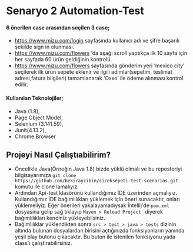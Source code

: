 # Senaryo 2 Automation-Test
#### 6 önerilen case arasından seçilen 3 case;
- https://www.mizu.com/login sayfasında kullanıcı adı ve şifre başarılı şekilde sign in olunması.
- https://www.mizu.com/flowers ‘da aşağı scroll yaptıkça ilk 10 sayfa için her sayfada 60 ürün geldiğinin kontrolü.
- https://www.mizu.com/flowers sayfasında gönderim yeri ‘mexico city’ seçilerek ilk ürün sepete eklenir ve ilgili adımlar(sepetim, teslimat adresi,fatura bilgileri) tamamlanarak ‘Oxxo’ ile ödeme alınması kontrol edilir.


#### Kullanılan Teknolojiler;
- Java (1.8),
- Page Object Model,
- Selenium (3.141.59),
- Junit(4.13.2),
- Chrome Browser

## Projeyi Nasıl Çalıştıabilirim?
- Öncelikle Java(Örneğin Java 1.8) bizde yüklü olmalı ve bu repostoriyi bilgisayarımıza `git clone https://github.com/bekiraycibin/ciceksepeti-test-scenarios.git` komutu ile clone lamalıyız.
- Ardından Api-test klasörünü kullandığımız İDE üzerinden açmalıyız. Kullandığımız İDE bağımlılıkları yüklemek için öneri sunacaktır, onları yüklemeliyiz. Eğer önerileri yakalayamadıysak İntellij'de `pom.xml` dosyasına gelip sağ tıklayıp `Maven > Reload Project ` diyerek bağımlılıkları kendiniz yükleyebilsiniz.
- Bağımlılıklar yüklendikten sonra `src > test > java > tests` dizinin altında bulunan dosyalardan birisini açtığınızda fonksiyonların yanında yeşil play butonu çıkacaktır. Bu buton ile istenilen fonksiyonu yada class'ı çalıştırabilirsiniz.
